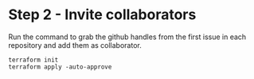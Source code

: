 # Step 2 - Invite collaborators

Run the command to grab the github handles from the first issue in each repository and add them as
collaborator.

```shell
terraform init
terraform apply -auto-approve
```

